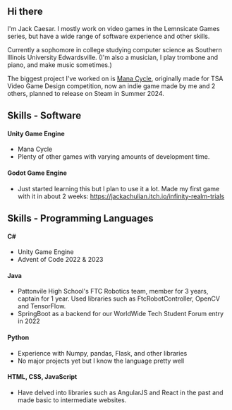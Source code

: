 ## Hi there

I'm Jack Caesar. I mostly work on video games in the Lemnsicate Games series, but have a wide range of software experience and other skills.

Currently a sophomore in college studying computer science as Southern Illinois University Edwardsville.
(I'm also a musician, I play trombone and piano, and make music sometimes.)

The biggest project I've worked on is [Mana Cycle](https://infinityjka.itch.io/mana-cycle), originally made for TSA Video Game Design competition, now an indie game made by me and 2 others, planned to release on Steam in Summer 2024.

## Skills - Software
#### Unity Game Engine
-  Mana Cycle
-  Plenty of other games with varying amounts of development time.
#### Godot Game Engine
- Just started learning this but I plan to use it a lot. Made my first game with it in about 2 weeks: https://jackachulian.itch.io/infinity-realm-trials

## Skills - Programming Languages
#### C#
- Unity Game Engine
- Advent of Code 2022 & 2023
#### Java
- Pattonvile High School's FTC Robotics team, member for 3 years, captain for 1 year. Used libraries such as FtcRobotController, OpenCV and TensorFlow.
- SpringBoot as a backend for our WorldWide Tech Student Forum entry in 2022
#### Python
- Experience with Numpy, pandas, Flask, and other libraries
- No major projects yet but I know the language pretty well
#### HTML, CSS, JavaScript
- Have delved into libraries such as AngularJS and React in the past and made basic to intermediate websites.
